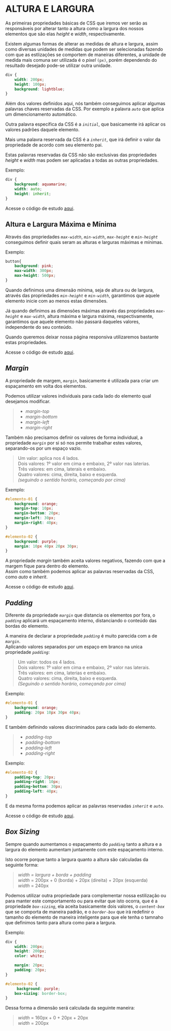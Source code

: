 # ALTURA E LARGURA
As primeiras propriedades básicas de CSS que iremos ver serâo as responsáveis por alterar tanto a altura como a largura dos nossos elementos que são elas *height* e *width*, respectivamente.  

Existem algumas formas de alterar as medidas de altura e largura, assim como diversas unidades de medidas que podem ser selecionadas fazendo com que as estlizações se comportem de maneiras diferentes, a unidade de medida mais comuna ser utilizada é o *pixel* `(px)`, porém dependendo do resultado desejado pode-se utilizar outra unidade.
```css
div {
    width: 200px;
    height: 100px;
    background: lightblue;
}
```
Além dos valores definidos aqui, nós também conseguimos aplicar algumas palavras chaves reservadas da CSS. Por exemplo a palavra *`auto`* que aplica um dimencionamento automático.  

Outra palavra específica da CSS é a *`initial`*, que basicamente irá aplicar os valores padrões daquele elemento.  

Mais uma palavra reservada da CSS é a *`inherit`*, que irá definir o valor da propriedade de acordo com seu elemento pai.  

Estas palavras reservadas da CSS não são exclusivas das propriedades *height* e *width* mas podem ser aplicadas a todas as outras propriedades.  

Exemplo:
```css
div {
    background: aquamarine;
    width: auto;
    height: inherit;
}
```
Acesse o código de estudo [aqui](./1-largura%20e%20altura/index.html).

## Altura e Largura Máxima e Mínima
Através das propriedades *`max-width`*, *`min-width`*, *`max-height`* e *`min-height`* conseguimos definir quais seram as alturas e larguras máximas e mínimas.  

Exemplo:
```css
button{
    background: pink;
    max-width: 300px;
    max-height: 500px;
}
```
Quando definimos uma dimensão mínima, seja de altura ou de largura, através das propriedades *`min-height`* e *`min-width`*, garantimos que aquele elemento inicie com ao menos estas dimensões.  

Já quando definimos as dimensões máximas através das propriedades *`max-height`* e *`max-width`*, altura máxima e largura máxima, respectivamente, garantimos que aquele elemento não passará daqueles valores, independente do seu conteúdo.  

Quando queremos deixar nossa página responsiva utilizaremos bastante estas propriedades.

Acesse o código de estudo [aqui](./2-altura%20e%20largura%20maxima%20e%20minima/index.html).

## *Margin*
A propriedade de margem, *`margin`*, basicamente é utilizada para criar um espaçamento em volta dos elementos.

Podemos utilizar valores individuais para cada lado do elemento qual desejamos modificar.  

>- *margin-top*
>- *margin-bottom*
>- *margin-left*
>- *margin-right*

Também não precisamos definir os valores de forma individual, a propriedade *`margin`* por si só nos permite trabalhar estes valores, separando-os por um espaço vazio.  
>Um valor: aplica nos 4 lados.  
Dois valores: 1º valor em cima e embaixo, 2º valor nas laterias.  
Três valores: em cima, laterais e embaixo.  
Quatro valores: cima, direita, baixo e esquerda.  
*(seguindo o sentido horário, começando por cima)*

Exemplo:
```css
#elemento-01 {
    background: orange;
    margin-top: 10px;
    margin-bottom: 20px;
    margin-left: 30px;
    margin-right: 40px;
}
```
```css
#elemento-02 {
    background: purple;
    margin: 10px 40px 20px 30px;
}
```
A propriedade *margin* também aceita valores negativos, fazendo com que a margem fique para dentro do elemento.  
Assim como também podemos aplicar as palavras reservadas da CSS, como *auto* e *inherit*.

Acesse o código de estudo [aqui](./3-margin/index.html).

## *Padding*
Diferente da propriedade *`margin`* que distancia os elementos por fora, o *`padding`* aplicará um espaçamento interno, distanciando o conteúdo das bordas do elemento.

A maneira de declarar a propriedade *`padding`* é muito parecida com a de *`margin`*.  
Aplicando valores separados por um espaço em branco na unica propriedade *`padding`*:
>Um valor: todos os 4 lados.  
Dois valores: 1º valor em cima e embaixo, 2º valor nas laterais.  
Três valores: em cima, laterias e embaixo.  
Quatro valores: cima, direita, baixo e esquerda.  
*(Seguindo o sentido horário, começando por cima)*

Exemplo:
```css
#elemento-01 {
    background: orange;
    padding: 20px 10px 30px 40px;
}
```
E também definindo valores discriminados para cada lado do elemento.
>- *padding-top*
>- *padding-bottom*
>- *padding-left*
>- *padding-right*

Exemplo:
```css
#elemento-02 {
    padding-top: 20px;
    padding-right: 10px;
    padding-bottom: 30px;
    padding-left: 40px;
}
```
E da mesma forma podemos aplicar as palavras reservadas *`inherit`* e *`auto`*.

Acesse o código de estudo [aqui](./4-padding/index.html).

## *Box Sizing*
Sempre quando aumentamos o espaçamento do *`padding`* tanto a altura e a largura do elemento aumentam juntamente com este espaçamento interno.

Isto ocorre porque tanto a largura quanto a altura são calculadas da seguinte forma:
>*width = largura + borda + padding*  
*width* = 200px + 0 (borda) + 20px (direita) + 20px (esquerda)  
*width* = 240px

Podemos utilizar outra propriedade para complementar nossa estilização ou para manter este comportamento ou para evitar que isto ocorra, que é a propriedade *`box-sizing`*, ela aceita basicamente dois valores, o *`content-box`* que se comporta de maneira padrão, e o *`border-box`* que irá redefinir o tamanho do elemento de maneira inteligente para que ele tenha o tamnaho que definimos tanto para altura como para a largura.

Exemplo:
```css
div {
    width: 200px;
    height: 200px;
    color: white;

    margin: 20px;
    padding: 20px;
}

#elemento-02 {
     background: purple;
    box-sizing: border-box;
}
```
Dessa forma a dimensão será calculada da seguinte maneira:
>*width* = 160px + 0 + 20px + 20px  
*width* = 200px